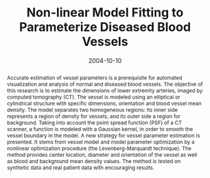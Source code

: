 ---
abstract: 'Accurate estimation of vessel parameters is a prerequisite for automated
  visualization and analysis of normal and diseased blood vessels. The objective of
  this research is to estimate the dimensions of lower extremity arteries, imaged
  by computed tomography (CT). The vessel is modeled using an elliptical or cylindrical
  structure with specific dimensions, orientation and blood vessel mean density. The
  model separates two homogeneous regions: Its inner side represents a region of density
  for vessels, and its outer side a region for background. Taking into account the
  point spread function (PSF) of a CT scanner, a function is modeled with a Gaussian
  kernel, in order to smooth the vessel boundary in the model. A new strategy for
  vessel parameter estimation is presented. It stems from vessel model and model parameter
  optimization by a nonlinear optimization procedure (the Levenberg-Marquardt technique).
  The method provides center location, diameter and orientation of the vessel as well
  as blood and background mean density values. The method is tested on synthetic data
  and real patient data with encouraging results.'
authors:
- Alexandra LaCruz
- Matus Straka
- A Köchl
- Milos Sramek
- Eduard Gröller
- Dominik Fleischmann
date: '2004-10-10'
featured: false
links:
- name: Publik
  url: https://publik.tuwien.ac.at/showentry.php?ID=138857&lang=1
publication_types:
- '0'
publishDate: '2004-10-10'
title: Non-linear Model Fitting to Parameterize Diseased Blood Vessels
url_pdf: http://www.cg.tuwien.ac.at/research/publications/2004/LaCruz2004/
---